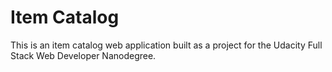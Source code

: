 # Item Catalog

This is an item catalog web application built as a project for the Udacity Full Stack Web Developer Nanodegree.